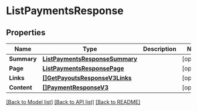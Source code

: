 # ListPaymentsResponse

## Properties

Name | Type | Description | Notes
------------ | ------------- | ------------- | -------------
**Summary** | [**ListPaymentsResponseSummary**](ListPaymentsResponse_summary.md) |  | [optional] 
**Page** | [**ListPaymentsResponsePage**](ListPaymentsResponse_page.md) |  | [optional] 
**Links** | [**[]GetPayoutsResponseV3Links**](GetPayoutsResponseV3_links.md) |  | [optional] 
**Content** | [**[]PaymentResponseV3**](PaymentResponseV3.md) |  | [optional] 

[[Back to Model list]](../README.md#documentation-for-models) [[Back to API list]](../README.md#documentation-for-api-endpoints) [[Back to README]](../README.md)


